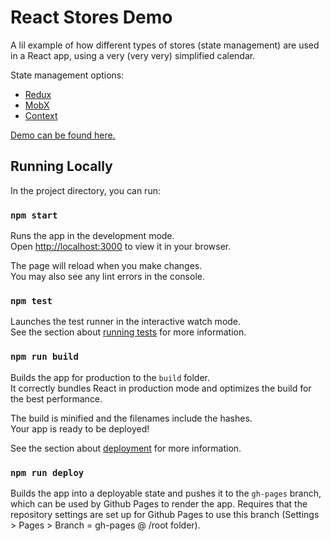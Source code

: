 # React Stores Demo

A lil example of how different types of stores (state management) are used in a React app, using a very (very very) simplified calendar.

State management options:

-   [Redux](https://redux.js.org/)
-   [MobX](https://mobx.js.org/README.html)
-   [Context](https://reactjs.org/docs/context.html)

[Demo can be found here.](https://eeyan14.github.io/react-stores-demo/)

## Running Locally

In the project directory, you can run:

### `npm start`

Runs the app in the development mode.\
Open [http://localhost:3000](http://localhost:3000) to view it in your browser.

The page will reload when you make changes.\
You may also see any lint errors in the console.

### `npm test`

Launches the test runner in the interactive watch mode.\
See the section about [running tests](https://facebook.github.io/create-react-app/docs/running-tests) for more information.

### `npm run build`

Builds the app for production to the `build` folder.\
It correctly bundles React in production mode and optimizes the build for the best performance.

The build is minified and the filenames include the hashes.\
Your app is ready to be deployed!

See the section about [deployment](https://facebook.github.io/create-react-app/docs/deployment) for more information.

### `npm run deploy`

Builds the app into a deployable state and pushes it to the `gh-pages` branch, which can be used by Github Pages to render the app. Requires that the repository settings are set up for Github Pages to use this branch (Settings > Pages > Branch = gh-pages @ /root folder).
